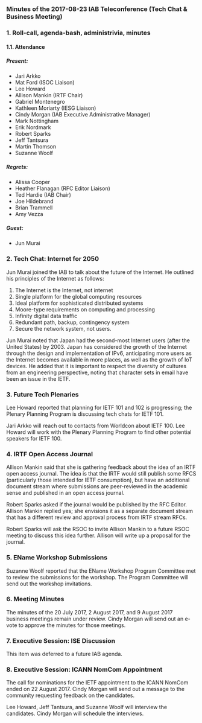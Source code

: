 
### Minutes of the 2017-08-23 IAB Teleconference (Tech Chat & Business Meeting)


### 1. Roll-call, agenda-bash, administrivia, minutes


#### 1.1. Attendance


##### Present:


* Jari Arkko
* Mat Ford (ISOC Liaison)
* Lee Howard
* Allison Mankin (IRTF Chair)
* Gabriel Montenegro
* Kathleen Moriarty (IESG Liaison)
* Cindy Morgan (IAB Executive Administrative Manager)
* Mark Nottingham
* Erik Nordmark
* Robert Sparks
* Jeff Tantsura
* Martin Thomson
* Suzanne Woolf


##### Regrets:


* Alissa Cooper
* Heather Flanagan (RFC Editor Liaison)
* Ted Hardie (IAB Chair)
* Joe Hildebrand
* Brian Trammell
* Amy Vezza


##### Guest:


* Jun Murai


### 2. Tech Chat: Internet for 2050


Jun Murai joined the IAB to talk about the future of the Internet. He outlined his principles of the Internet as follows:


1. The Internet is the Internet, not internet
2. Single platform for the global computing resources
3. Ideal platform for sophisticated distributed systems
4. Moore-type requirements on computing and processing
5. Infinity digital data traffic
6. Redundant path, backup, contingency system
7. Secure the network system, not users.


Jun Murai noted that Japan had the second-most Internet users (after the United States) by 2003. Japan has considered the growth of the Internet through the design and implementation of IPv6, anticipating more users as the Internet becomes available in more places, as well as the growth of IoT devices. He added that it is important to respect the diversity of cultures from an engineering perspective, noting that character sets in email have been an issue in the IETF.


### 3. Future Tech Plenaries


Lee Howard reported that planning for IETF 101 and 102 is progressing; the Plenary Planning Program is discussing tech chats for IETF 101.


Jari Arkko will reach out to contacts from Worldcon about IETF 100. Lee Howard will work with the Plenary Planning Program to find other potential speakers for IETF 100.


### 4. IRTF Open Access Journal


Allison Mankin said that she is gathering feedback about the idea of an IRTF open access journal. The idea is that the IRTF would still publish some RFCS (particularly those intended for IETF consumption), but have an additional document stream where submissions are peer-reviewed in the academic sense and published in an open access journal.


Robert Sparks asked if the journal would be published by the RFC Editor. Allison Mankin replied yes; she envisions it as a separate document stream that has a different review and approval process from IRTF stream RFCs.


Robert Sparks will ask the RSOC to invite Allison Mankin to a future RSOC meeting to discuss this idea further. Allison will write up a proposal for the journal.


### 5. EName Workshop Submissions


Suzanne Woolf reported that the EName Workshop Program Committee met to review the submissions for the workshop. The Program Committee will send out the workshop invitations.


### 6. Meeting Minutes


The minutes of the 20 July 2017, 2 August 2017, and 9 August 2017 business meetings remain under review. Cindy Morgan will send out an e-vote to approve the minutes for those meetings.


### 7. Executive Session: ISE Discussion


This item was deferred to a future IAB agenda.


### 8. Executive Session: ICANN NomCom Appointment


The call for nominations for the IETF appointment to the ICANN NomCom ended on 22 August 2017. Cindy Morgan will send out a message to the community requesting feedback on the candidates.


Lee Howard, Jeff Tantsura, and Suzanne Woolf will interview the candidates. Cindy Morgan will schedule the interviews.



